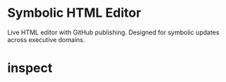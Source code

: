 # Symbolic HTML Editor
Live HTML editor with GitHub publishing. Designed for symbolic updates across executive domains.
# inspect
